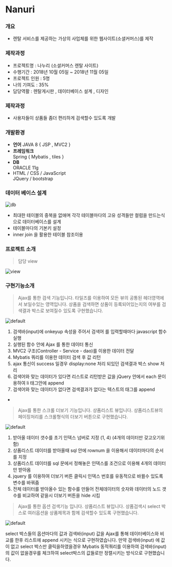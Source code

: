 # Nanuri

### 개요
* 렌탈 서비스를 제공하는 가상의 사업체를 위한 웹사이트(소셜커머스)를 제작  


### 제작과정
* 프로젝트명 : 나누리 (소셜커머스 렌탈 사이트)
* 수행기간 : 2018년 10월 05일 ~ 2018년 11월 05일
* 프로젝트 인원 : 5명  
* 나의 기여도   : 35%  
* 담당역활      : 렌탈게시판 , 데이터베이스 설계 , 디자인  


### 제작과정
* 사용자들이 상품들 좀더 편리하게 검색할수 있도록 개발


### 개발환경
* **언어**
    JAVA 8 { JSP , MVC2  }  
* **프레임워크**  
    Spring { Mybatis , tiles }  
* **DB**  
   ORACLE 11g  
* HTML / CSS / JavaScript  
   JQuery / bootstrap  


### 데이터 베이스 설계 

![db](https://user-images.githubusercontent.com/24869943/47962601-8bb34a80-e062-11e8-80c1-51114b32150b.jpg)

 * 최대한 테이블의 중복을 없애며 각각 테이블마다의 고유 성격들만
컬럼을 만드는식으로 데이터베이스를 설계
* 테이블마다의 기본키 설정
* inner join 을 활용한 테이블 참조이용


### 프로젝트 소개
> 담당 view

![view](https://user-images.githubusercontent.com/24869943/47962959-dbe0db80-e067-11e8-9bc4-a4b3b9e5d98f.png)


### 구현기능소개
 > Ajax를 통한 검색 기능입니다.
 > 타일즈를 이용하여 모든 뷰의 공통된 헤더영역에서 보일수있는 영역입니다.
 > 상품을 검색하면 상품이 등록되어있는지의 여부를 검색결과 박스로 보여질수 있도록 구현했습니다.

![default](https://user-images.githubusercontent.com/24869943/47962647-1d22bc80-e063-11e8-8c0c-5509783b4f07.jpg)


1. 검색바(input)에 onkeyup 속성을 주어서 검색어 를 입력할때마다 javascript 함수 실행
2. 실행된 함수 안에 Ajax 를 통한 데이터 통신
3. MVC2 구조(Controller - Service - dao)를 이용한 데이터 전달 
4. Mybatis 쿼리를 이용한 데이터 검색 후 값 리턴
5. ajax 통신이 success 일경우 display:none 처리 되있던 검색결과 박스 show 처리
6. 검색어와 맞는 데이터가 있다면 리스트로 리턴받은 값을 jQuery 안에서 each 문이용하여 li 태그안에 append
7. 검색어와 맞는 데이터가 없다면 검색결과가 없다는 텍스트의 태그를 append

*
   

> Ajax를 통한 스크롤 더보기 기능입니다.
> 상품리스트 뷰입니다.
> 상품리스트뷰의 페이징처리를 스크롤형식의 더보기 버튼으로 구현했습니다.

![default](https://user-images.githubusercontent.com/24869943/47962649-1f851680-e063-11e8-90d5-16109b4d7f85.jpg)

1. 받아올 데이터 갯수를 초기 인덱스 넘버로 지정 (1, 4) (4개의 데이터만 갖고오기위함)
2. 상품리스트 데이터를 받아올때 sql 안에 rownum 을 이용해서 데이터마다의 순서를 지정
3. 상품리스트 데이터를 sql 문에서 정해놓은 인덱스를 조건으로 이용해 4개의 데이터만 받아옴
4. jquery 를 이용하여 더보기 버튼 클릭시 인덱스 번호를 유동적으로 바뀔수 있도록 변수를 바꿔줌
5. 전체 데이터를 받아올수 있는 함수를 만들어 전체데이터의 숫자와 데이터의 노드 갯수를 비교하여 같을시 더보기 버튼을 hide 시킴



> Ajax를 통한 옵션 검색기능 입니다.
> 상품리스트 뷰입니다.
> 상품검색시 select 박스로 여러옵션을 상품제목과 함께 검색할수 있도록 구현했습니다.

![default](https://user-images.githubusercontent.com/24869943/47962650-214eda00-e063-11e8-9fce-4856e5108209.jpg)

select 박스들의 옵션마다의
값과 검색바(input) 값을
Ajax를 통해 데이터베이스와
비교를 한후 리스트에
append 시키는 식으로 구현하였습니다.
만약 검색바(input) 에 값이 없고
select 박스만 클릭을하였을경우
Mybatis 동적쿼리를 이용하여
검색바(input)의 값이 없을경우를
체크하여 select박스의 값들로만 정렬시키는 방식으로 구현했습니다.


